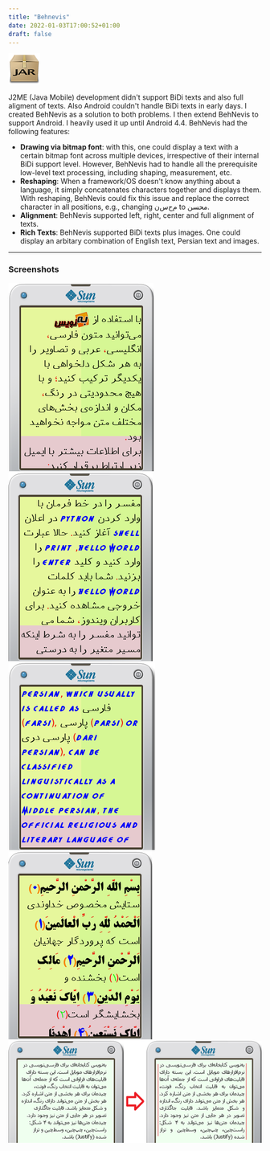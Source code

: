 ```yaml
---
title: "Behnevis"
date: 2022-01-03T17:00:52+01:00
draft: false
---
```


![icon](/images/behnevis/icon.png)

J2ME (Java Mobile) development didn't support BiDi texts and also full aligment of texts. Also Android couldn't handle BiDi texts in early days. I created BehNevis as a solution to both problems. I then extend BehNevis to support Android. I heavily used it up until Android 4.4. BehNevis had the following features: 

* **Drawing via bitmap font**: with this, one could display a text with a certain bitmap font across multiple devices, irrespective of their internal BiDi support level. However, BehNevis had to handle all the prerequisite low-level text processing, including shaping, measurement, etc.
* **Reshaping**: When a framework/OS doesn't know anything about a language, it simply concatenates characters together and displays them. With reshaping, BehNevis could fix this issue and replace the correct character in all positions, e.g., changing م‌ح‌س‌ن to محسن.
* **Alignment**: BehNevis supported left, right, center and full alignment of texts.
* **Rich Texts**: BehNevis supported BiDi texts plus images. One could display an arbitary combination of English text, Persian text and images.

---

### Screenshots

![screenshot1](/images/behnevis/screenshot1.png)
![screenshot2](/images/behnevis/screenshot2.png)
![screenshot3](/images/behnevis/screenshot3.png)
![screenshot4](/images/behnevis/screenshot4.png)
![screenshot5](/images/behnevis/screenshot5.png)